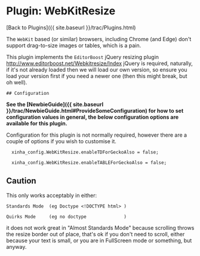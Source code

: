 # Plugin: WebKitResize 

[Back to Plugins]({{ site.baseurl }}/trac/Plugins.html)

 
  The `WebKit` based (or similar) browsers, including Chrome (and Edge)
  don't support drag-to-size images or tables, which is a pain.
  
  This plugin implements the `EditorBoost` jQuery resizing plugin
    http://www.editorboost.net/Webkitresize/Index
  jQuery is required, naturally, if it's not already loaded 
  then we will load our own version, so ensure you load your version
  first if you need a newer one (then this might break, but oh well).
  
    ## Configuration

**See the [NewbieGuide]({{ site.baseurl }}/trac/NewbieGuide.html#ProvideSomeConfiguration) for how to set configuration values in general, the below configuration options are available for this plugin.**

Configuration for this plugin is not normally required, however there are a couple of options if you wish to customise it.  


```
  xinha_config.WebKitResize.enableTDForGeckoAlso = false;

  xinha_config.WebKitResize.enableTABLEForGeckoAlso = false;
```


  ## Caution
  This only works acceptably in either:

    Standards Mode  (eg Doctype <!DOCTYPE html> )

    Quirks Mode     (eg no doctype              )
    
  it does not work great in "Almost Standards Mode" because scrolling throws
  the resize border out of place, that's ok if you don't need to scroll, 
  either because your text is small, or you are in FullScreen mode or 
  something, but anyway.
